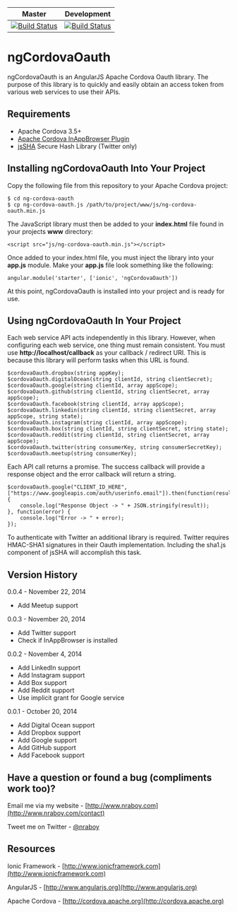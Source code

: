 | Master                                                                                                                            | Development                                                                                                                            |
|-----------------------------------------------------------------------------------------------------------------------------------|----------------------------------------------------------------------------------------------------------------------------------------|
| [![Build Status](https://travis-ci.org/nraboy/ng-cordova-oauth.svg?branch=master)](https://travis-ci.org/nraboy/ng-cordova-oauth) | [![Build Status](https://travis-ci.org/nraboy/ng-cordova-oauth.svg?branch=development)](https://travis-ci.org/nraboy/ng-cordova-oauth) |

ngCordovaOauth
==============================

ngCordovaOauth is an AngularJS Apache Cordova Oauth library.  The purpose of this library is to
quickly and easily obtain an access token from various web services to use their APIs.


Requirements
-------------

* Apache Cordova 3.5+
* [Apache Cordova InAppBrowser Plugin](http://cordova.apache.org/docs/en/3.0.0/cordova_inappbrowser_inappbrowser.md.html)
* [jsSHA](https://github.com/Caligatio/jsSHA) Secure Hash Library (Twitter only)


Installing ngCordovaOauth Into Your Project
-------------

Copy the following file from this repository to your Apache Cordova project:

    $ cd ng-cordova-oauth
    $ cp ng-cordova-oauth.js /path/to/project/www/js/ng-cordova-oauth.min.js

The JavaScript library must then be added to your **index.html** file found in your projects **www**
directory:

    <script src="js/ng-cordova-oauth.min.js"></script>

Once added to your index.html file, you must inject the library into your **app.js** module.  Make your
**app.js** file look something like the following:

    angular.module('starter', ['ionic', 'ngCordovaOauth'])

At this point, ngCordovaOauth is installed into your project and is ready for use.


Using ngCordovaOauth In Your Project
-------------

Each web service API acts independently in this library.  However, when configuring each web service, one thing must remain
consistent.  You must use **http://localhost/callback** as your callback / redirect URI.  This is because this library will
perform tasks when this URL is found.

    $cordovaOauth.dropbox(string appKey);
    $cordovaOauth.digitalOcean(string clientId, string clientSecret);
    $cordovaOauth.google(string clientId, array appScope);
    $cordovaOauth.github(string clientId, string clientSecret, array appScope);
    $cordovaOauth.facebook(string clientId, array appScope);
    $cordovaOauth.linkedin(string clientId, string clientSecret, array appScope, string state);
    $cordovaOauth.instagram(string clientId, array appScope);
    $cordovaOauth.box(string clientId, string clientSecret, string state);
    $cordovaOauth.reddit(string clientId, string clientSecret, array appScope);
    $cordovaOauth.twitter(string consumerKey, string consumerSecretKey);
    $cordovaOauth.meetup(string consumerKey);

Each API call returns a promise.  The success callback will provide a response object and the error
callback will return a string.

    $cordovaOauth.google("CLIENT_ID_HERE", ["https://www.googleapis.com/auth/userinfo.email"]).then(function(result) {
        console.log("Response Object -> " + JSON.stringify(result));
    }, function(error) {
        console.log("Error -> " + error);
    });

To authenticate with Twitter an additional library is required.  Twitter requires HMAC-SHA1 signatures in their Oauth
implementation.  Including the sha1.js component of jsSHA will accomplish this task.


Version History
-------------

0.0.4 - November 22, 2014

* Add Meetup support

0.0.3 - November 20, 2014

* Add Twitter support
* Check if InAppBrowser is installed

0.0.2 - November 4, 2014

* Add LinkedIn support
* Add Instagram support
* Add Box support
* Add Reddit support
* Use implicit grant for Google service

0.0.1 - October 20, 2014

* Add Digital Ocean support
* Add Dropbox support
* Add Google support
* Add GitHub support
* Add Facebook support


Have a question or found a bug (compliments work too)?
-------------

Email me via my website - [http://www.nraboy.com](http://www.nraboy.com/contact)

Tweet me on Twitter - [@nraboy](https://www.twitter.com/nraboy)


Resources
-------------

Ionic Framework - [http://www.ionicframework.com](http://www.ionicframework.com)

AngularJS - [http://www.angularjs.org](http://www.angularjs.org)

Apache Cordova - [http://cordova.apache.org](http://cordova.apache.org)
